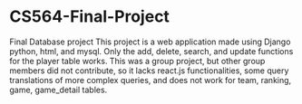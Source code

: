# CS564-Final-Project
Final Database project
This project is a web application made using Django python, html, and mysql.
Only the add, delete, search, and update functions for the player table works.
This was a group project, but other group members did not contribute, so it lacks
react.js functionalities, some query translations of more complex queries, and 
does not work for team, ranking, game, game_detail tables.


